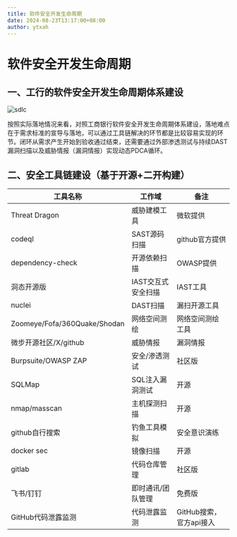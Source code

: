 ```yaml
---
title: 软件安全开发生命周期
date: 2024-08-23T13:17:00+08:00
author: ytxah
---
```

# 软件安全开发生命周期

## 一、工行的软件安全开发生命周期体系建设

![sdlc](https://cdn.jsdelivr.net/gh/ytxah/picgohub@img/img/202408231631340.png)

​	按照实际落地情况来看，对照工商银行软件安全开发生命周期体系建设，落地难点在于需求标准的宣导与落地，可以通过工具链解决的环节都是比较容易实现的环节。闭环从需求产生开始到验收通过结束，还需要通过外部渗透测试与持续DAST漏洞扫描以及威胁情报（漏洞情报）实现动态PDCA循环。

## 二、安全工具链建设（基于开源+二开构建）

| 工具名称                     | 工作域             | 备注                    |
| ---------------------------- | ------------------ | ----------------------- |
| Threat Dragon                | 威胁建模工具       | 微软提供                |
| codeql                       | SAST源码扫描       | github官方提供          |
| dependency-check             | 开源依赖扫描       | OWASP提供               |
| 洞态开源版                   | IAST交互式安全扫描 | IAST工具                |
| nuclei                       | DAST扫描           | 漏扫开源工具            |
| Zoomeye/Fofa/360Quake/Shodan | 网络空间测绘       | 网络空间测绘工具        |
| 微步开源社区/X/github        | 威胁情报           | 漏洞情报                |
| Burpsuite/OWASP ZAP          | 安全/渗透测试      | 社区版                  |
| SQLMap                       | SQL注入漏洞测试    | 开源                    |
| nmap/masscan                 | 主机探测扫描       | 开源                    |
| github自行搜索               | 钓鱼工具模拟       | 安全意识演练            |
| docker sec                   | 镜像扫描           | 开源                    |
| gitlab                       | 代码仓库管理       | 社区版                  |
| 飞书/钉钉                    | 即时通讯/团队管理  | 免费版                  |
| GitHub代码泄露监测           | 代码泄露监测       | GitHub搜索，官方api接入 |

